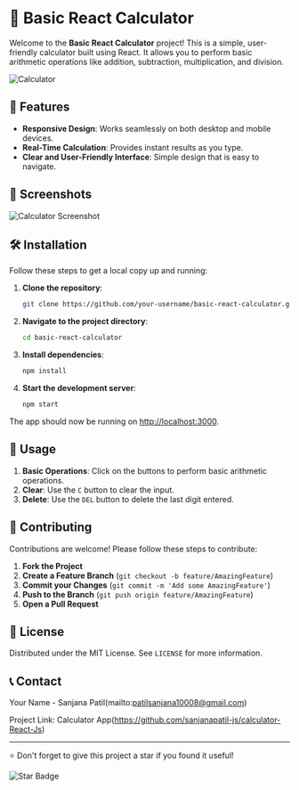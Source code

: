 

# 🧮 Basic React Calculator

Welcome to the **Basic React Calculator** project! This is a simple, user-friendly calculator built using React. It allows you to perform basic arithmetic operations like addition, subtraction, multiplication, and division.

![Calculator](screenshot/preview.gif)

## 🚀 Features

- **Responsive Design**: Works seamlessly on both desktop and mobile devices.
- **Real-Time Calculation**: Provides instant results as you type.
- **Clear and User-Friendly Interface**: Simple design that is easy to navigate.

## 📸 Screenshots

![Calculator Screenshot](https://example.com/images/calculator-screenshot.png)

## 🛠️ Installation

Follow these steps to get a local copy up and running:

1. **Clone the repository**:
   ```sh
   git clone https://github.com/your-username/basic-react-calculator.git
   ```

2. **Navigate to the project directory**:
   ```sh
   cd basic-react-calculator
   ```

3. **Install dependencies**:
   ```sh
   npm install
   ```

4. **Start the development server**:
   ```sh
   npm start
   ```

The app should now be running on [http://localhost:3000](http://localhost:3000).

## 🧩 Usage

1. **Basic Operations**: Click on the buttons to perform basic arithmetic operations.
2. **Clear**: Use the `C` button to clear the input.
3. **Delete**: Use the `DEL` button to delete the last digit entered.

## 🤝 Contributing

Contributions are welcome! Please follow these steps to contribute:

1. **Fork the Project**
2. **Create a Feature Branch** (`git checkout -b feature/AmazingFeature`)
3. **Commit your Changes** (`git commit -m 'Add some AmazingFeature'`)
4. **Push to the Branch** (`git push origin feature/AmazingFeature`)
5. **Open a Pull Request**

## 📄 License

Distributed under the MIT License. See `LICENSE` for more information.

## 📞 Contact

Your Name - Sanjana Patil(mailto:patilsanjana10008@gmail.com)

Project Link: Calculator App(https://github.com/sanjanapatil-js/calculator-React-Js)

---

⭐️ Don't forget to give this project a star if you found it useful!

![Star Badge](https://github.com/sanjanapatil-js/calculator-React-Js)
```
